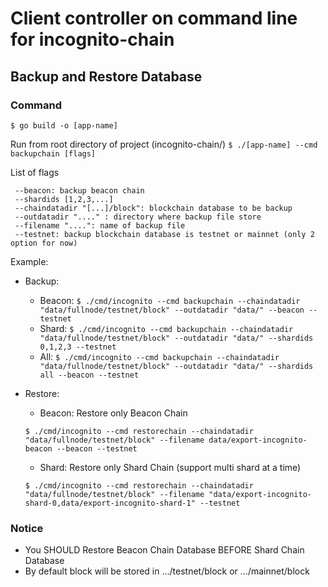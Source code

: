 # Client controller on command line for incognito-chain

## Backup and Restore Database
### Command
`$ go build -o [app-name]`

Run from root directory of project (incognito-chain/)
`$ ./[app-name] --cmd backupchain [flags]`

List of flags
```$xslt
 --beacon: backup beacon chain
 --shardids [1,2,3,...]
 --chaindatadir "[...]/block": blockchain database to be backup
 --outdatadir "...." : directory where backup file store
 --filename "....": name of backup file
 --testnet: backup blockchain database is testnet or mainnet (only 2 option for now)  
```

Example:
- Backup:
    - Beacon: 
    `$ ./cmd/incognito --cmd backupchain --chaindatadir "data/fullnode/testnet/block" --outdatadir "data/" --beacon --testnet`
    - Shard:
    `$ ./cmd/incognito --cmd backupchain --chaindatadir "data/fullnode/testnet/block" --outdatadir "data/" --shardids 0,1,2,3 --testnet`
    - All:
    `$ ./cmd/incognito --cmd backupchain --chaindatadir "data/fullnode/testnet/block" --outdatadir "data/" --shardids all --beacon --testnet`
  
- Restore: 
    - Beacon: Restore only Beacon Chain
    
    `$ ./cmd/incognito --cmd restorechain --chaindatadir "data/fullnode/testnet/block" --filename data/export-incognito-beacon --beacon --testnet`
    - Shard: Restore only Shard Chain (support multi shard at a time)
    
    `$ ./cmd/incognito --cmd restorechain --chaindatadir "data/fullnode/testnet/block" --filename "data/export-incognito-shard-0,data/export-incognito-shard-1" --testnet`

### Notice
- You SHOULD Restore Beacon Chain Database BEFORE Shard Chain Database
- By default block will be stored in .../testnet/block or .../mainnet/block
